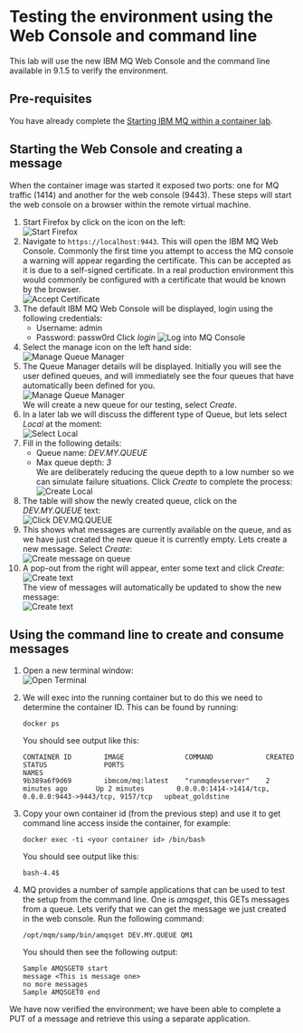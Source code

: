 # Testing the environment using the Web Console and command line
This lab will use the new IBM MQ Web Console and the command line available in 9.1.5 to verify the environment. 

## Pre-requisites
You have already complete the [Starting IBM MQ within a container lab](https://github.ibm.com/CALLUMJ/MQonCP4I/blob/master/instructions/docker/ReadySetConnect.md#starting-ibm-mq-within-a-container).

## Starting the Web Console and creating a message
When the container image was started it exposed two ports: one for MQ traffic (1414) and another for the web console (9443). 
These steps will start the web console on a browser within the remote virtual machine.
1. Start Firefox by click on the icon on the left:     
  ![Start Firefox](img/openfirefox.png)     
1. Navigate to ```https://localhost:9443```. This will open the IBM MQ Web Console. 
Commonly the first time you attempt to access the MQ console a warning will appear regarding the certificate. 
This can be accepted as it is due to a self-signed certificate. 
In a real production environment this would commonly be configured with a certificate that would be known by the browser.      
   ![Accept Certificate](img/acceptcert.png)
1. The default IBM MQ Web Console will be displayed, login using the following credentials:
   * Username: admin
   * Password: passw0rd 
   Click *login*
   ![Log into MQ Console](img/login.png)     
1. Select the manage icon on the left hand side:     
   ![Manage Queue Manager](img/selectmanage.png)     
1. The Queue Manager details will be displayed. 
Initially you will see the user defined queues, and will immediately see the four queues that have automatically been defined for you.    
   ![Manage Queue Manager](img/existingqueues.png)   
   We will create a new queue for our testing, select *Create*.
1. In a later lab we will discuss the different type of Queue, but lets select *Local* at the moment:     
   ![Select Local](img/localqueue.png)   
1. Fill in the following details:     
   * Queue name: *DEV.MY.QUEUE*
   * Max queue depth: *3*     
   We are deliberately reducing the queue depth to a low number so we can simulate failure situations. Click *Create* to complete the process:       
   ![Create Local](img/createlocalqueue.png)   
1. The table will show the newly created queue, click on the *DEV.MY.QUEUE* text:       
   ![Click DEV.MQ.QUEUE](img/clickdevmqqueue.png)   
1. This shows what messages are currently available on the queue, and as we have just created the new queue it is currently empty. 
Lets create a new message. Select *Create*:       
   ![Create message on queue](img/createmessageweb.png)   
1. A pop-out from the right will appear, enter some text and click *Create*:       
   ![Create text](img/createtext.png)   
   The view of messages will automatically be updated to show the new message:       
   ![Create text](img/updatedviewofmessages.png)        
   
## Using the command line to create and consume messages
1. Open a new terminal window:    
   ![Open Terminal](img/openterminal.png)       

1. We will exec into the running container but to do this we need to determine the container ID. This can be found by running:       
   ```
   docker ps
   ```

   You should see output like this:
   ```
   CONTAINER ID        IMAGE               COMMAND             CREATED             STATUS              PORTS                                                      NAMES
   9b389a6f9d69        ibmcom/mq:latest    "runmqdevserver"    2 minutes ago       Up 2 minutes        0.0.0.0:1414->1414/tcp, 0.0.0.0:9443->9443/tcp, 9157/tcp   upbeat_goldstine
   ```

1. Copy your own container id (from the previous step) and use it to get command line access inside the container, for example:     
   ```
   docker exec -ti <your container id> /bin/bash
   ```        

   You should see output like this:        

   ```
   bash-4.4$
   ```      

1. MQ provides a number of sample applications that can be used to test the setup from the command line. 
One is *amqsget*, this GETs messages from a queue. Lets verify that we can get the message we just created in the web console. 
Run the following command:       
   ```
   /opt/mqm/samp/bin/amqsget DEV.MY.QUEUE QM1
   ```
   You should then see the following output:      
   ```
   Sample AMQSGET0 start
   message <This is message one>
   no more messages
   Sample AMQSGET0 end
   ```

We have now verified the environment; we have been able to complete a PUT of a message and retrieve this using a separate application.
